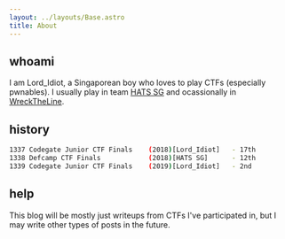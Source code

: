 ```yaml
---
layout: ../layouts/Base.astro
title: About
---
```


## whoami

I am Lord_Idiot, a Singaporean boy who loves to play CTFs (especially pwnables).  I usually play in team [HATS SG](https://ctftime.org/team/58574) and ocassionally in [WreckTheLine](https://ctftime.org/team/57908).

## history
```bash
1337 Codegate Junior CTF Finals    (2018)[Lord_Idiot]   - 17th
1338 Defcamp CTF Finals            (2018)[HATS SG]      - 12th
1339 Codegate Junior CTF Finals    (2019)[Lord_Idiot]   - 2nd
```

## help

This blog will be mostly just writeups from CTFs I've participated in, but I may write other types of posts in the future.
